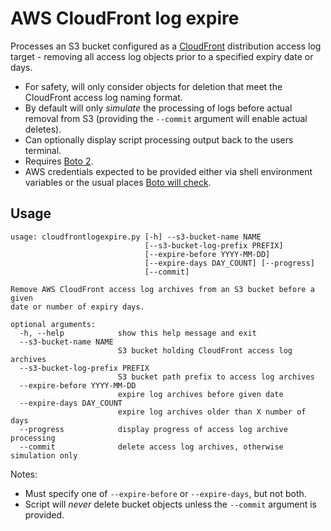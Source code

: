 # AWS CloudFront log expire
Processes an S3 bucket configured as a [CloudFront](https://aws.amazon.com/cloudfront/) distribution access log target - removing all access log objects prior to a specified expiry date or days.

- For safety, will only consider objects for deletion that meet the CloudFront access log naming format.
- By default will only _simulate_ the processing of logs before actual removal from S3 (providing the `--commit` argument will enable actual deletes).
- Can optionally display script processing output back to the users terminal.
- Requires [Boto 2](https://github.com/boto/boto).
- AWS credentials expected to be provided either via shell environment variables or the usual places [Boto will check](http://boto.cloudhackers.com/en/latest/boto_config_tut.html).

## Usage

```
usage: cloudfrontlogexpire.py [-h] --s3-bucket-name NAME
                              [--s3-bucket-log-prefix PREFIX]
                              [--expire-before YYYY-MM-DD]
                              [--expire-days DAY_COUNT] [--progress]
                              [--commit]

Remove AWS CloudFront access log archives from an S3 bucket before a given
date or number of expiry days.

optional arguments:
  -h, --help            show this help message and exit
  --s3-bucket-name NAME
                        S3 bucket holding CloudFront access log archives
  --s3-bucket-log-prefix PREFIX
                        S3 bucket path prefix to access log archives
  --expire-before YYYY-MM-DD
                        expire log archives before given date
  --expire-days DAY_COUNT
                        expire log archives older than X number of days
  --progress            display progress of access log archive processing
  --commit              delete access log archives, otherwise simulation only
```

Notes:
- Must specify one of `--expire-before` or `--expire-days`, but not both.
- Script will *never* delete bucket objects unless the `--commit` argument is provided.
